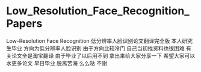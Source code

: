 # Low_Resolution_Face_Recognition_Papers
Low-Resolution Face Recognition 低分辨率人脸识别论文翻译完全版
本人研究生毕业 方向为低分辨率人脸识别
由于方向比较冷门 自己当初找资料也很困难
有关论文全是淘宝翻译 由于毕业了以后用不到 拿出来给大家分享一下
希望大家可以水更多论文 早日毕业 脱离苦海
么么哒 不谢


